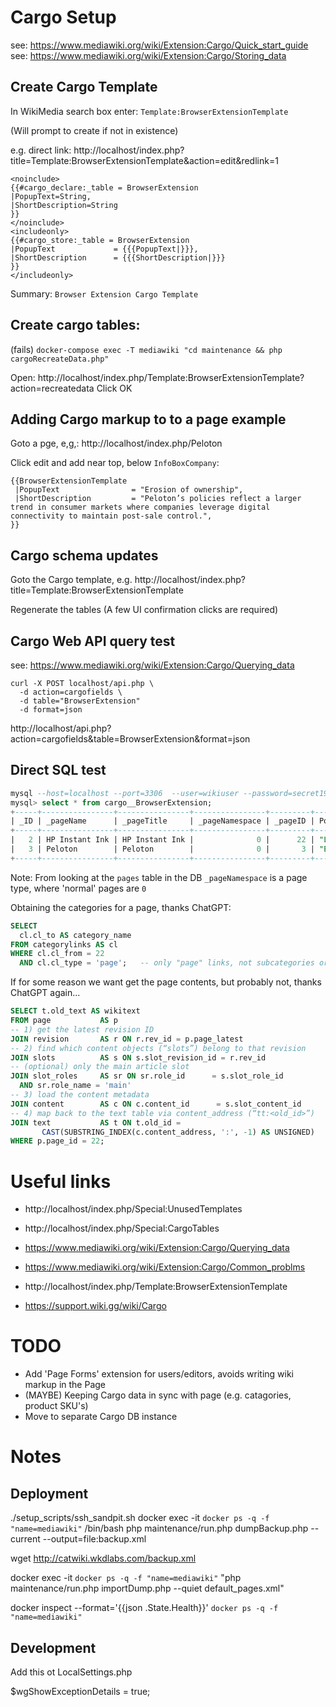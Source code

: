 # Cargo Setup

see: https://www.mediawiki.org/wiki/Extension:Cargo/Quick_start_guide
see: https://www.mediawiki.org/wiki/Extension:Cargo/Storing_data

## Create Cargo Template

In WikiMedia search box enter:    `Template:BrowserExtensionTemplate`

(Will prompt to create if not in existence)


e.g. direct link:       http://localhost/index.php?title=Template:BrowserExtensionTemplate&action=edit&redlink=1

```
<noinclude>
{{#cargo_declare:_table = BrowserExtension
|PopupText=String,
|ShortDescription=String
}}
</noinclude>
<includeonly>
{{#cargo_store:_table = BrowserExtension
|PopupText             = {{{PopupText|}}},
|ShortDescription      = {{{ShortDescription|}}}
}}
</includeonly>
``` 

Summary:    `Browser Extension Cargo Template`

## Create cargo tables:

(fails) `docker-compose exec -T mediawiki "cd maintenance && php cargoRecreateData.php"`

Open: http://localhost/index.php/Template:BrowserExtensionTemplate?action=recreatedata
Click OK



## Adding Cargo markup to to a page example

Goto a pge, e,g,:   http://localhost/index.php/Peloton

Click edit and add near top, below `InfoBoxCompany`:

```
{{BrowserExtensionTemplate
 |PopupText                = "Erosion of ownership",
 |ShortDescription         = "Peloton’s policies reflect a larger trend in consumer markets where companies leverage digital connectivity to maintain post-sale control.",
}}
```

## Cargo schema updates

Goto the Cargo template, e.g. http://localhost/index.php?title=Template:BrowserExtensionTemplate

Regenerate the tables
(A few UI confirmation clicks are required)



## Cargo Web API query test

see:        https://www.mediawiki.org/wiki/Extension:Cargo/Querying_data

```
curl -X POST localhost/api.php \
  -d action=cargofields \
  -d table="BrowserExtension"
  -d format=json
```

http://localhost/api.php?action=cargofields&table=BrowserExtension&format=json


## Direct SQL test

```SQL
mysql --host=localhost --port=3306  --user=wikiuser --password=secret1976 --protocol=TCP  mediawiki
mysql> select * from cargo__BrowserExtension;
+-----+----------------+----------------+----------------+---------+-------------------------------------+-------------------------------------------------------------------------------------------------------------------------------------------------+
| _ID | _pageName      | _pageTitle     | _pageNamespace | _pageID | PopupText                           | ShortDescription                                                                                                                                |
+-----+----------------+----------------+----------------+---------+-------------------------------------+-------------------------------------------------------------------------------------------------------------------------------------------------+
|   2 | HP Instant Ink | HP Instant Ink |              0 |      22 | "Limitation of printer usability",, | "Subscription service for ink/toner cartridges and/or printers allows HP to maintain post-sale control of a product",                           |
|   3 | Peloton        | Peloton        |              0 |       3 | "Erosion of ownership",,            | "Peloton’s policies reflect a larger trend in consumer markets where companies leverage digital connectivity to maintain post-sale control.",   |
+-----+----------------+----------------+----------------+---------+-------------------------------------+-------------------------------------------------------------------------------------------------------------------------------------------------+
```

Note: From looking at the `pages` table in the DB `_pageNamespace` is a page type, where 'normal' pages are `0`

Obtaining the categories for a page, thanks ChatGPT:

```SQL
SELECT
  cl.cl_to AS category_name
FROM categorylinks AS cl
WHERE cl.cl_from = 22
  AND cl.cl_type = 'page';   -- only "page" links, not subcategories or files
```



If for some reason we want get the page contents, but probably not, thanks ChatGPT again...

```SQL
SELECT t.old_text AS wikitext
FROM page           AS p
-- 1) get the latest revision ID
JOIN revision       AS r ON r.rev_id = p.page_latest
-- 2) find which content objects (“slots”) belong to that revision
JOIN slots          AS s ON s.slot_revision_id = r.rev_id
-- (optional) only the main article slot
JOIN slot_roles     AS sr ON sr.role_id      = s.slot_role_id
  AND sr.role_name = 'main'
-- 3) load the content metadata
JOIN content        AS c ON c.content_id      = s.slot_content_id
-- 4) map back to the text table via content_address (“tt:<old_id>”)
JOIN text           AS t ON t.old_id =
       CAST(SUBSTRING_INDEX(c.content_address, ':', -1) AS UNSIGNED)
WHERE p.page_id = 22;

```

# Useful links

- http://localhost/index.php/Special:UnusedTemplates
- http://localhost/index.php/Special:CargoTables

- https://www.mediawiki.org/wiki/Extension:Cargo/Querying_data
- https://www.mediawiki.org/wiki/Extension:Cargo/Common_problms

- http://localhost/index.php/Template:BrowserExtensionTemplate
- https://support.wiki.gg/wiki/Cargo


# TODO
- Add 'Page Forms' extension for users/editors, avoids writing wiki markup in the Page
- (MAYBE) Keeping Cargo data in sync with page (e.g. catagories, product SKU's)
- Move to separate Cargo DB instance 


# Notes

## Deployment
./setup_scripts/ssh_sandpit.sh
docker exec -it `docker ps -q -f "name=mediawiki"` /bin/bash
php maintenance/run.php dumpBackup.php --current --output=file:backup.xml

wget http://catwiki.wkdlabs.com/backup.xml

docker exec -it `docker ps -q -f "name=mediawiki"` "php maintenance/run.php importDump.php --quiet default_pages.xml"

docker inspect --format='{{json .State.Health}}' `docker ps -q -f "name=mediawiki"`

## Development

Add this ot LocalSettings.php

$wgShowExceptionDetails = true;
